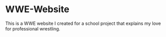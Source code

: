 # WWE-Website
This is a WWE website I created for a school project that explains my love for professional wrestling.
